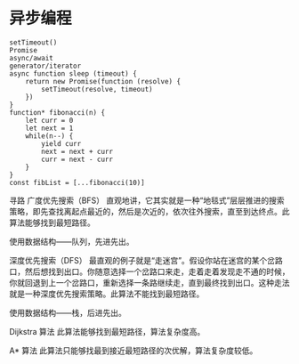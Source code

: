 # 异步编程
``` 
setTimeout()
Promise
async/await
generator/iterator
async function sleep (timeout) {
    return new Promise(function (resolve) {
        setTimeout(resolve, timeout)
    })
}
function* fibonacci(n) {
    let curr = 0
    let next = 1
    while(n--) {
        yield curr
        next = next + curr
        curr = next - curr
    }
}
const fibList = [...fibonacci(10)]
 ```
寻路
广度优先搜索（BFS）
直观地讲，它其实就是一种“地毯式”层层推进的搜索策略，即先查找离起点最近的，然后是次近的，依次往外搜索，直至到达终点。此算法能够找到最短路径。

使用数据结构——队列，先进先出。

深度优先搜索（DFS）
最直观的例子就是“走迷宫”。假设你站在迷宫的某个岔路口，然后想找到出口。你随意选择一个岔路口来走，走着走着发现走不通的时候，你就回退到上一个岔路口，重新选择一条路继续走，直到最终找到出口。这种走法就是一种深度优先搜索策略。此算法不能找到最短路径。

使用数据结构——栈，后进先出。

Dijkstra 算法
此算法能够找到最短路径，算法复杂度高。

A* 算法
此算法只能够找最到接近最短路径的次优解，算法复杂度较低。